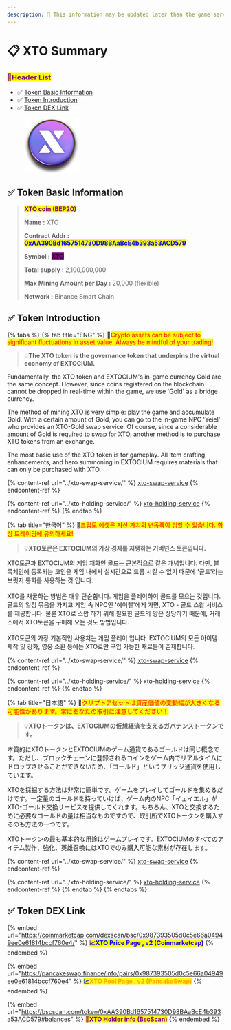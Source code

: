 ```yaml
---
description: 🛑 This information may be updated later than the game server data.
---
```


# 📋 XTO Summary

### <mark style="color:purple;">**📜Header List**</mark>

* ✅ [Token Basic Information](./#token-basic-information)
* ✅ [Token Introduction](./#token-introduction)
* ✅ [Token DEX Link](./#token-dex-link)

<figure><img src="../../.gitbook/assets/Item_XTO.png" alt=""><figcaption></figcaption></figure>

## ✅ Token Basic Information

> <mark style="color:purple;">**XTO coin (BEP20)**</mark>
>
> **Name :** XTO
>
> **Contract Addr :&#x20;**<mark style="color:blue;">**0xAA390Bd1657514730D98BAaBcE4b393a53ACD579**</mark>
>
> **Symbol :** <mark style="background-color:purple;">XTO</mark>
>
> **Total supply :** 2,100,000,000
>
> **Max Mining Amount per Day :** 20,000 (flexible)
>
> **Network :** Binance Smart Chain

## ✅ Token Introduction

{% tabs %}
{% tab title="ENG" %}
🚨<mark style="color:red;">Crypto assets can be subject to significant fluctuations in asset value. Always be mindful of your trading!</mark>

> 💡**The XTO token is the governance token that underpins the virtual economy of EXTOCIUM.**&#x20;

Fundamentally, the XTO token and EXTOCIUM's in-game currency Gold are the same concept. However, since coins registered on the blockchain cannot be dropped in real-time within the game, we use 'Gold' as a bridge currency.

The method of mining XTO is very simple: play the game and accumulate Gold. With a certain amount of Gold, you can go to the in-game NPC 'Yeiel' who provides an XTO-Gold swap service. Of course, since a considerable amount of Gold is required to swap for XTO, another method is to purchase XTO tokens from an exchange.

The most basic use of the XTO token is for gameplay. All item crafting, enhancements, and hero summoning in EXTOCIUM requires materials that can only be purchased with XTO.

{% content-ref url="../xto-swap-service/" %}
[xto-swap-service](../xto-swap-service/)
{% endcontent-ref %}

{% content-ref url="../xto-holding-service/" %}
[xto-holding-service](../xto-holding-service/)
{% endcontent-ref %}
{% endtab %}

{% tab title="한국어" %}
🚨<mark style="color:red;">크립토 에셋은 자산 가치의 변동폭이 심할 수 있습니다. 항상 트레이딩에 유의하세요!</mark>

> 💡**XTO토큰은 EXTOCIUM의 가상 경제를 지탱하는 거버넌스 토큰입니다.**&#x20;

XTO토큰과 EXTOCIUM의 게임 재화인 골드는 근본적으로 같은 개념입니다. 다만, 블록체인에 등록되는 코인을 게임 내에서 실시간으로 드롭 시킬 수 없기 때문에 '골드'라는 브릿지 통화를 사용하는 것 입니다.\
\
XTO를 채굴하는 방법은 매우 단순합니다. 게임을 플레이하여 골드를 모으는 것입니다. 골드의 일정 묶음을 가지고 게임 속 NPC인 '예이렐'에게 가면, XTO - 골드 스왑 서비스를 제공합니다. 물론 XTO로 스왑 하기 위해 필요한 골드의 양은 상당하기 때문에, 거래소에서 XTO토큰을 구매해 오는 것도 방법입니다.\
\
XTO토큰의 가장 기본적인 사용처는 게임 플레이 입니다. EXTOCIUM의 모든 아이템 제작 및 강화, 영웅 소환 등에는 XTO로만 구입 가능한 재료들이 존재합니다.

{% content-ref url="../xto-swap-service/" %}
[xto-swap-service](../xto-swap-service/)
{% endcontent-ref %}

{% content-ref url="../xto-holding-service/" %}
[xto-holding-service](../xto-holding-service/)
{% endcontent-ref %}
{% endtab %}

{% tab title="日本語" %}
🚨<mark style="color:red;">クリプトアセットは資産価値の変動幅が大きくなる可能性があります。常にあなたの取引に注意してください！</mark>

> 💡**XTOトークンは、EXTOCIUMの仮想経済を支えるガバナンストークンです。**

本質的にXTOトークンとEXTOCIUMのゲーム通貨であるゴールドは同じ概念です。ただし、ブロックチェーンに登録されるコインをゲーム内でリアルタイムにドロップさせることができないため、「ゴールド」というブリッジ通貨を使用しています。

XTOを採掘する方法は非常に簡単です。ゲームをプレイしてゴールドを集めるだけです。一定量のゴールドを持っていけば、ゲーム内のNPC「イェイエル」がXTO-ゴールド交換サービスを提供してくれます。もちろん、XTOと交換するために必要なゴールドの量は相当なものですので、取引所でXTOトークンを購入するのも方法の一つです。

XTOトークンの最も基本的な用途はゲームプレイです。EXTOCIUMのすべてのアイテム製作、強化、英雄召喚にはXTOでのみ購入可能な素材が存在します。

{% content-ref url="../xto-swap-service/" %}
[xto-swap-service](../xto-swap-service/)
{% endcontent-ref %}

{% content-ref url="../xto-holding-service/" %}
[xto-holding-service](../xto-holding-service/)
{% endcontent-ref %}
{% endtab %}
{% endtabs %}

## ✅ Token DEX Link

{% embed url="https://coinmarketcap.com/dexscan/bsc/0x987393505d0c5e66a04949ee0e61814bccf760e4/" %}
<mark style="color:blue;">**📈XTO Price Page , v2 (Coinmarketcap)**</mark>
{% endembed %}

{% embed url="https://pancakeswap.finance/info/pairs/0x987393505d0c5e66a04949ee0e61814bccf760e4" %}
<mark style="color:blue;">**📈**</mark><mark style="color:orange;">**XTO Pool Page , v2 (PancakeSwap)**</mark>
{% endembed %}

{% embed url="https://bscscan.com/token/0xAA390Bd1657514730D98BAaBcE4b393a53ACD579#balances" %}
<mark style="color:purple;">**📑XTO Holder info (BscScan)**</mark>
{% endembed %}





